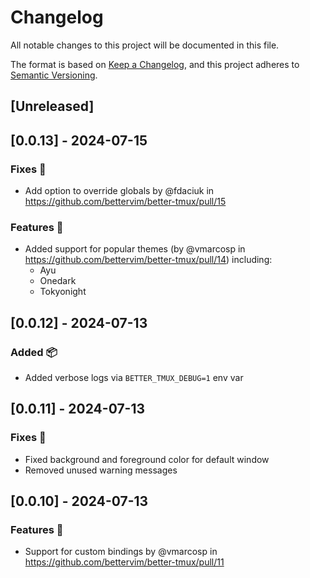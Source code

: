 # Changelog

All notable changes to this project will be documented in this file.

The format is based on [Keep a Changelog](https://keepachangelog.com/en/1.1.0/),
and this project adheres to [Semantic Versioning](https://semver.org/spec/v2.0.0.html).

## [Unreleased]

## [0.0.13] - 2024-07-15

### Fixes 🐛
- Add option to override globals by @fdaciuk in https://github.com/bettervim/better-tmux/pull/15

### Features 🚀 
- Added support for popular themes (by @vmarcosp in https://github.com/bettervim/better-tmux/pull/14) including:
   - Ayu
   - Onedark
   - Tokyonight

## [0.0.12] - 2024-07-13

### Added 📦

- Added verbose logs via `BETTER_TMUX_DEBUG=1` env var

## [0.0.11] - 2024-07-13

### Fixes 🐛
- Fixed background and foreground color for default window
- Removed unused warning messages

## [0.0.10] - 2024-07-13

### Features 🚀 
- Support for custom bindings by @vmarcosp in https://github.com/bettervim/better-tmux/pull/11
